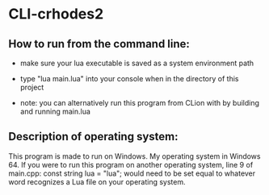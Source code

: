 # CLI-crhodes2

## How to run from the command line:
- make sure your lua executable is saved as a system environment path
- type "lua main.lua" into your console when in the directory of this project

- note: you can alternatively run this program from CLion with by building and running
main.lua

## Description of operating system:
This program is made to run on Windows. My operating system in Windows 64. If you were to 
run this program on another operating system, line 9 of main.cpp: 
const string lua = "lua";
would need to be set equal to whatever word recognizes a Lua file on your operating
system.
